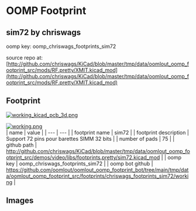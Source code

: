 # OOMP Footprint  
## sim72  by chriswags  
  
oomp key: oomp_chriswags_footprints_sim72  
  
source repo at: [http://github.com/chriswags/KiCad/blob/master/tmp/data/oomlout_oomp_footprint_src/mods/RF.pretty/XMIT.kicad_mod](http://github.com/chriswags/KiCad/blob/master/tmp/data/oomlout_oomp_footprint_src/mods/RF.pretty/XMIT.kicad_mod)  
## Footprint  
  
[![working_kicad_pcb_3d.png](working_kicad_pcb_3d_600.png)](working_kicad_pcb_3d.png)  
  
[![working.png](working_600.png)](working.png)  
| name | value | 
| --- | --- | 
| footprint name | sim72 | 
| footprint description | Support 72 pins pour barettes SIMM 32 bits | 
| number of pads | 75 | 
| github path | http://github.com/chriswags/KiCad/blob/master/tmp/data/oomlout_oomp_footprint_src/demos/video/libs/footprints.pretty/sim72.kicad_mod | 
| oomp key | oomp_chriswags_footprints_sim72 | 
| oomp bot github | https://github.com/oomlout/oomlout_oomp_footprint_bot/tree/main/tmp/data/oomlout_oomp_footprint_src/footprints/chriswags_footprints_sim72/working | 
## Images  

